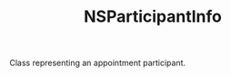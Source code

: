 ﻿---
uid: crmscript_ref_NSParticipantInfo
title: NSParticipantInfo
intellisense: Void.NSParticipantInfo
keywords: NSParticipantInfo
so.topic: reference
---

Class representing an appointment participant.
